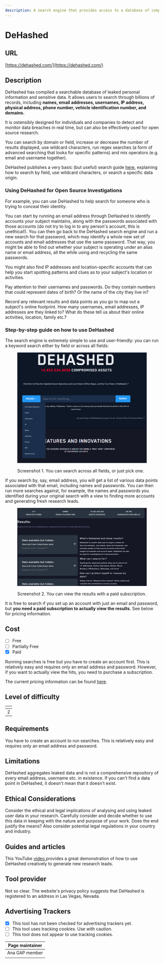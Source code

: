 ```yaml
---
description: A search engine that provides access to a database of compromised credentials.
---
```


# DeHashed

## URL

[https://dehashed.com/](https://dehashed.com/)

## Description

DeHashed has compiled a searchable database of leaked personal information and sensitive data. It allows users to search through billions of records, including **names, email addresses, usernames, IP address, physical address, phone number, vehicle identification number, and domains.**&#x20;

It is ostensibly designed for individuals and companies to detect and monitor data breaches in real time, but can also be effectively used for open source research.&#x20;

You can search by domain or field, increase or decrease the number of results displayed, use wildcard characters, run regex searches (a form of advanced searching that looks for specific patterns) and mix operators (e.g. email and username together).

DeHashed publishes a very basic (but useful) search guide [here](https://dehashed.com/search-guide), explaining how to search by field, use wildcard characters, or search a specific data origin.&#x20;

### Using DeHashed for Open Source Investigations

For example, you can use DeHashed to help search for someone who is trying to conceal their identity.&#x20;

You can start by running an email address through DeHashed to identify accounts your subject maintains, along with the passwords associated with those accounts (do not try to log in to any person's account, this is unethical!). You can then go back to the DeHashed search engine and run a new search for that password, which may identify a whole new set of accounts and email addresses that use the same password. That way, you might be able to find out whether your subject is operating under an alias name or email address, all the while using and recycling the same passwords.&#x20;

You might also find IP addresses and location-specific accounts that can help you start spotting patterns and clues as to your subject's location or activities. &#x20;

Pay attention to their usernames and passwords. Do they contain numbers that could represent dates of birth? Or the name of the city they live in?&#x20;

Record any relevant results and data points as you go to map out a subject's online footprint. How many usernames, email addresses, IP addresses are they linked to?  What do these tell us about their online activities, location, family etc.?

### Step-by-step guide on how to use DeHashed

The search engine is extremely simple to use and user-friendly: you can run a keyword search either by field or across all fields:

<figure><img src=".gitbook/assets/image (2).png" alt=""><figcaption><p>Screenshot 1. You can search across all fields, or just pick one.</p></figcaption></figure>

If you search by, say, email address, you will get a list of various data points associated with that email, including names and passwords. You can then run more searches against, for example, the names and passwords you identified during your original search with a view to finding more accounts and generating fresh research leads.&#x20;

<figure><img src=".gitbook/assets/image (1).png" alt=""><figcaption><p>Screenshot 2. You can view the results with a paid subscription.</p></figcaption></figure>

It is free to search if you set up an account with just an email and password, but **you need a paid subscription to actually view the results**. See below for pricing information. &#x20;

## Cost

* [ ] Free
* [ ] Partially Free
* [x] Paid

Running searches is free but you have to create an account first. This is relatively easy and requires only an email address and password. However, if you want to actually view the hits, you need to purchase a subscription.&#x20;

The current pricing information can be found [here](https://dehashed.com/pricing).&#x20;

## Level of difficulty

<table><thead><tr><th data-type="rating" data-max="5"></th></tr></thead><tbody><tr><td>2</td></tr></tbody></table>

## Requirements

You have to create an account to run searches. This is relatively easy and requires only an email address and password.&#x20;

## Limitations

DeHashed aggregates leaked data and is not a comprehensive repository of every email address, username etc. in existence. If you can't find a data point in DeHashed, it doesn't mean that it doesn't exist.&#x20;

## Ethical Considerations

Consider the ethical and legal implications of analysing and using leaked user data in your research. Carefully consider and decide whether to use this data in keeping with the nature and purpose of your work. Does the end justify the means? Also consider potential legal regulations in your country and industry.

## Guides and articles

This YouTube [video ](https://www.youtube.com/watch?v=3JztCgR85ls)provides a great demonstration of how to use DeHashed creatively to generate new research leads.

## Tool provider

Not so clear. The website's privacy policy suggests that DeHashed is registered to an address in Las Vegas, Nevada.

## Advertising Trackers

* [x] This tool has not been checked for advertising trackers yet.
* [ ] This tool uses tracking cookies. Use with caution.
* [ ] This tool does not appear to use tracking cookies.

| Page maintainer |
| --------------- |
| Ana GAP member  |
|                 |
